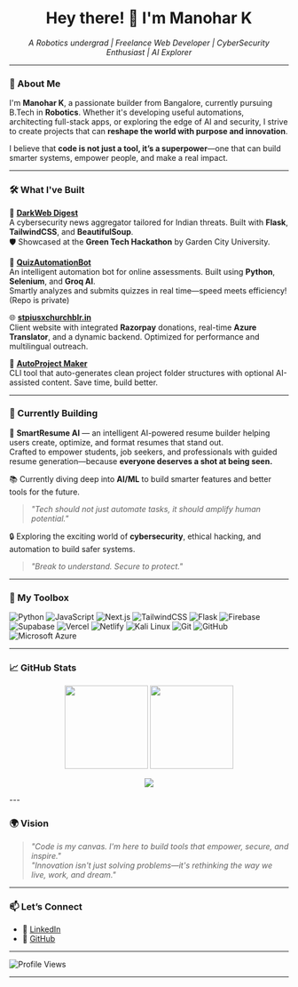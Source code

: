 <h1 align="center">Hey there! 👋 I'm Manohar K</h1>
<p align="center">
  <em>A Robotics undergrad | Freelance Web Developer | CyberSecurity Enthusiast | AI Explorer</em>
</p>

---

### 🌟 About Me

I'm **Manohar K**, a passionate builder from Bangalore, currently pursuing B.Tech in **Robotics**. Whether it's developing useful automations, architecting full-stack apps, or exploring the edge of AI and security, I strive to create projects that can **reshape the world with purpose and innovation**.

I believe that **code is not just a tool, it’s a superpower**—one that can build smarter systems, empower people, and make a real impact.

---

### 🛠️ What I've Built

🚀 **[DarkWeb Digest](https://github.com/manohar1404/DarkWeb-Digest)**  
A cybersecurity news aggregator tailored for Indian threats. Built with **Flask**, **TailwindCSS**, and **BeautifulSoup**.  
🛡️ Showcased at the **Green Tech Hackathon** by Garden City University.

🤖 **[QuizAutomationBot](https://github.com/manohar1404/QuizAutomationBot)**  
An intelligent automation bot for online assessments. Built using **Python**, **Selenium**, and **Groq AI**.  
Smartly analyzes and submits quizzes in real time—speed meets efficiency! (Repo is private)

🌐 **[stpiusxchurchblr.in](https://www.stpiusxchurchblr.in/)**  
Client website with integrated **Razorpay** donations, real-time **Azure Translator**, and a dynamic backend. Optimized for performance and multilingual outreach.

📁 **[AutoProject Maker](https://github.com/Manohar-k-Reddy/AutoProject-Maker)**  
CLI tool that auto-generates clean project folder structures with optional AI-assisted content. Save time, build better.

---

### 🧪 Currently Building

🧠 **SmartResume AI** — an intelligent AI-powered resume builder helping users create, optimize, and format resumes that stand out.  
Crafted to empower students, job seekers, and professionals with guided resume generation—because **everyone deserves a shot at being seen.**

📚 Currently diving deep into **AI/ML** to build smarter features and better tools for the future.  
> *"Tech should not just automate tasks, it should amplify human potential."*

🔒 Exploring the exciting world of **cybersecurity**, ethical hacking, and automation to build safer systems.  
> *"Break to understand. Secure to protect."*

---

### 🧰 My Toolbox

![Python](https://img.shields.io/badge/-Python-3776AB?logo=python&logoColor=white&style=for-the-badge)
![JavaScript](https://img.shields.io/badge/-JavaScript-F7DF1E?logo=javascript&logoColor=black&style=for-the-badge)
![Next.js](https://img.shields.io/badge/-Next.js-000000?logo=next.js&logoColor=white&style=for-the-badge)
![TailwindCSS](https://img.shields.io/badge/-TailwindCSS-38B2AC?logo=tailwind-css&logoColor=white&style=for-the-badge)
![Flask](https://img.shields.io/badge/-Flask-000000?logo=flask&logoColor=white&style=for-the-badge)
![Firebase](https://img.shields.io/badge/-Firebase-FFCA28?logo=firebase&logoColor=black&style=for-the-badge)
![Supabase](https://img.shields.io/badge/-Supabase-3ECF8E?logo=supabase&logoColor=white&style=for-the-badge)
![Vercel](https://img.shields.io/badge/-Vercel-000000?logo=vercel&logoColor=white&style=for-the-badge)
![Netlify](https://img.shields.io/badge/-Netlify-00C7B7?logo=netlify&logoColor=white&style=for-the-badge)
![Kali Linux](https://img.shields.io/badge/-Kali_Linux-557C94?logo=kali-linux&logoColor=white&style=for-the-badge)
![Git](https://img.shields.io/badge/-Git-F05032?logo=git&logoColor=white&style=for-the-badge)
![GitHub](https://img.shields.io/badge/-GitHub-181717?logo=github&logoColor=white&style=for-the-badge)
![Microsoft Azure](https://img.shields.io/badge/Microsoft%20Azure-0089D6?logo=azure&logoColor=white&style=for-the-badge)




---

### 📈 GitHub Stats

<p align="center">
  <img src="https://github-readme-stats.vercel.app/api?username=Manohar-k-Reddy&show_icons=true&theme=radical&hide_border=true&rank_icon=github" height="150" />
  <img src="https://github-readme-streak-stats.herokuapp.com/?user=Manohar-k-Reddy&theme=radical" height="150" />
</p>


<p align="center">
<img src="https://github-readme-stats.vercel.app/api/top-langs/?username=Manohar-k-Reddy&layout=compact&theme=tokyonight&hide_border=true"/>
</p>  
---

### 🌍 Vision

> *"Code is my canvas. I'm here to build tools that empower, secure, and inspire."*  
> *"Innovation isn't just solving problems—it's rethinking the way we live, work, and dream."*

---

### 📫 Let’s Connect
 
- 🔗 [LinkedIn](https://linkedin.com/in/manohark0909)  
- 🐙 [GitHub](https://github.com/Manohar-k-Reddy)

---
![Profile Views](https://komarev.com/ghpvc/?username=Manohar-k-Reddy&style=flat-square&color=blue)

---

